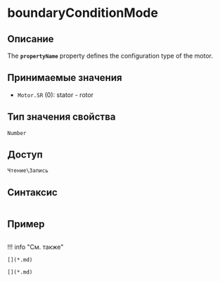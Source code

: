 # boundaryConditionMode

## Описание
The <b>`propertyName`</b> property defines the configuration type of the motor.

## Принимаемые значения
- `Motor.SR` (0): stator - rotor

## Тип значения свойства
`Number`

## Доступ
`Чтение\Запись`

## Синтаксис
``` javascript

```
## Пример
``` javascript linenums="1"
```
!!! info "См. также"

    [](*.md)
	
	[](*.md)